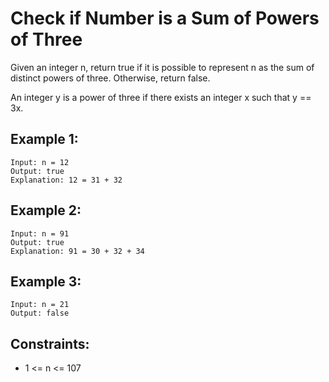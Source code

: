 # Check if Number is a Sum of Powers of Three

Given an integer n, return true if it is possible to represent n as the sum of distinct powers of three. Otherwise, return false.

An integer y is a power of three if there exists an integer x such that y == 3x.

## Example 1:

```
Input: n = 12
Output: true
Explanation: 12 = 31 + 32
```

## Example 2:

```
Input: n = 91
Output: true
Explanation: 91 = 30 + 32 + 34
```

## Example 3:

```
Input: n = 21
Output: false
```

## Constraints:

- 1 <= n <= 107
